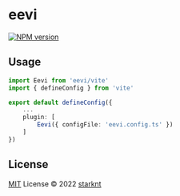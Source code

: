 # eevi
[![NPM version](https://img.shields.io/npm/v/eevi?color=a1b858&label=)](https://www.npmjs.com/package/eevi)

## Usage
```ts
import Eevi from 'eevi/vite'
import { defineConfig } from 'vite'

export default defineConfig({
    ...
    plugin: [
        Eevi({ configFile: 'eevi.config.ts' })
    ]
})
```

## License

[MIT](./LICENSE) License © 2022 [starknt](https://github.com/starknt)
